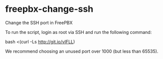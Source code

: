 # freepbx-change-ssh
Change the SSH port in FreePBX

To run the script, login as root via SSH and run the following command:

  bash <(curl -Ls http://git.io/vIFLL)

We recommend choosing an unused port over 1000 (but less than 65535).
